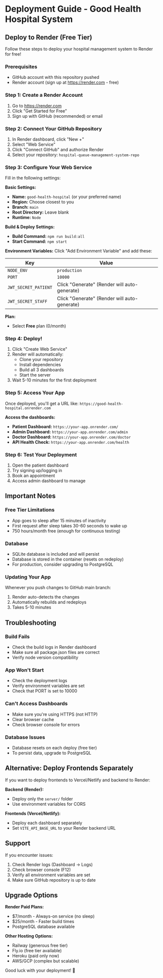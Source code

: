 # Deployment Guide - Good Health Hospital System

## Deploy to Render (Free Tier)

Follow these steps to deploy your hospital management system to Render for free!

### Prerequisites
- GitHub account with this repository pushed
- Render account (sign up at https://render.com - free)

### Step 1: Create a Render Account
1. Go to https://render.com
2. Click "Get Started for Free"
3. Sign up with GitHub (recommended) or email

### Step 2: Connect Your GitHub Repository
1. In Render dashboard, click "New +"
2. Select "Web Service"
3. Click "Connect GitHub" and authorize Render
4. Select your repository: `hospital-queue-management-system-repo`

### Step 3: Configure Your Web Service

Fill in the following settings:

**Basic Settings:**
- **Name:** `good-health-hospital` (or your preferred name)
- **Region:** Choose closest to you
- **Branch:** `main`
- **Root Directory:** Leave blank
- **Runtime:** `Node`

**Build & Deploy Settings:**
- **Build Command:** `npm run build:all`
- **Start Command:** `npm start`

**Environment Variables:**
Click "Add Environment Variable" and add these:

| Key | Value |
|-----|-------|
| `NODE_ENV` | `production` |
| `PORT` | `10000` |
| `JWT_SECRET_PATIENT` | Click "Generate" (Render will auto-generate) |
| `JWT_SECRET_STAFF` | Click "Generate" (Render will auto-generate) |

**Plan:**
- Select **Free** plan (0/month)

### Step 4: Deploy!
1. Click "Create Web Service"
2. Render will automatically:
   - Clone your repository
   - Install dependencies
   - Build all 3 dashboards
   - Start the server
3. Wait 5-10 minutes for the first deployment

### Step 5: Access Your App

Once deployed, you'll get a URL like: `https://good-health-hospital.onrender.com`

**Access the dashboards:**
- **Patient Dashboard:** `https://your-app.onrender.com/`
- **Admin Dashboard:** `https://your-app.onrender.com/admin`
- **Doctor Dashboard:** `https://your-app.onrender.com/doctor`
- **API Health Check:** `https://your-app.onrender.com/health`

### Step 6: Test Your Deployment

1. Open the patient dashboard
2. Try signing up/logging in
3. Book an appointment
4. Access admin dashboard to manage

## Important Notes

### Free Tier Limitations
- App goes to sleep after 15 minutes of inactivity
- First request after sleep takes 30-60 seconds to wake up
- 750 hours/month free (enough for continuous testing)

### Database
- SQLite database is included and will persist
- Database is stored in the container (resets on redeploy)
- For production, consider upgrading to PostgreSQL

### Updating Your App
Whenever you push changes to GitHub main branch:
1. Render auto-detects the changes
2. Automatically rebuilds and redeploys
3. Takes 5-10 minutes

## Troubleshooting

### Build Fails
- Check the build logs in Render dashboard
- Make sure all package.json files are correct
- Verify node version compatibility

### App Won't Start
- Check the deployment logs
- Verify environment variables are set
- Check that PORT is set to 10000

### Can't Access Dashboards
- Make sure you're using HTTPS (not HTTP)
- Clear browser cache
- Check browser console for errors

### Database Issues
- Database resets on each deploy (free tier)
- To persist data, upgrade to PostgreSQL

## Alternative: Deploy Frontends Separately

If you want to deploy frontends to Vercel/Netlify and backend to Render:

**Backend (Render):**
- Deploy only the `server/` folder
- Use environment variables for CORS

**Frontends (Vercel/Netlify):**
- Deploy each dashboard separately
- Set `VITE_API_BASE_URL` to your Render backend URL

## Support

If you encounter issues:
1. Check Render logs (Dashboard → Logs)
2. Check browser console (F12)
3. Verify all environment variables are set
4. Make sure GitHub repository is up to date

## Upgrade Options

**Render Paid Plans:**
- $7/month - Always-on service (no sleep)
- $25/month - Faster build times
- PostgreSQL database available

**Other Hosting Options:**
- Railway (generous free tier)
- Fly.io (free tier available)
- Heroku (paid only now)
- AWS/GCP (complex but scalable)

Good luck with your deployment! 🚀
